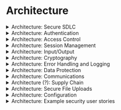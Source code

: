 # Architecture

<details>
  <summary>
    Architecture: Secure SDLC
  </summary>
  
* Verify you're using a secure SDLC that bakes security practices into each development stage.
* Use threat modeling for every major design change to identify threats, countermeasures, and risk responses.
* Use functional security constraints in all user stories.
* Document all trust boundaries, components, and data flows.
* Verify the system's high-level architecture and remote services.
* Verify that security controls are:
  * Centralized
  * Vetted
  * Simple to understand, implement, and use
* Verify that all personnel have access to the following:
  * Secure coding checklists and guidelines
  * Security requirements
  * Security policies
</details>

<details>
  <summary>
    Architecture: Authentication
  </summary>
  
* Use unique and least-privilege required service accounts for all nonhuman components.
* Authenticate connections between application components.
* Use a single vetted authentication mechanism.
* Log authentication events.
* Verify consistent strength of all authentication paths.
* Avoid sharing unsynchronized state between authentication logic flows.
* Use thread-safe functions for authentication.
</details>

<details>
  <summary>
    Architecture: Access Control
  </summary>
  
* Never enforce access controls on the client.
* Verify that trusted points in the system enforce access controls.
* Enforce least privilege for all functionality and resources.
* Use a single vetted access control mechanism.
* Allocate permissions using role-based access control (RBAC).
* Use feature- or attribute-based access control (FBAC or ABAC) to check authorization.
* Avoid sharing unsynchronized state between access control logic flows.
* Use thread-safe functions for access control.
</details>

<details>
  <summary>
    Architecture: Session Management
  </summary>
  
* Avoid sharing unsynchronized state between session management logic flows.
* Use thread-safe functions for session management.
</details>

<details>
  <summary>
    Architecture: Input/Output
  </summary>
  
  This is a complex topic, covered more completely [in its own section1](input&output.md).
  
* Verify that I/O requirements define how to process data based on content, laws, regulations, and policy.
* Never use serialization with untrusted clients (or at least adequately protect the serialized data).
* Verify that all inputs using a trusted and vetted service.
* Verify that output encoding is done by or close to the interpreter that requires it.
</details>

<details>
  <summary>
    Architecture: Cryptography
  </summary>
  
* Protect data according to their classifications. 
* Follow established cryptographic key management standards (e.g. NIST SP 800-57).
* Verify use of key vaults to protect key material or use alternatives to keys.
* Verify that all key data can be easily replaced.
* Use shared keys only for low-risk secrets and treat such secrets architecturally as in the clear.
</details>

<details>
  <summary>
    Architecture: Error Handling and Logging
  </summary>
  
* Use a single, vetted logging approach/framework system-wide.
* Send logs securely to a remote system for analysis and escalation.
</details>

<details>
  <summary>
    Architecture: Data Protection
  </summary>
  
* Categorize all data processed, transmitted, or stored properly.
* Protect sensitive data in transit and at rest as appropriate.
* Apply each data category's protection requirements in the architecture, including:
  * Encryption
  * Integrity
  * Confidentiality
  * Secure retention
</details>

<details>
  <summary>
    Architecture: Communications
  </summary>
  
* Encrypt communication channels between components.
* Components must verify the authenticity of connections.
</details>

<details>
  <summary>
    Architecture (?): Supply Chain
  </summary>
  
* Use a vetted source code control system.
* Verify that check-ins are bound to change orders or issue tickets.
* Enforce access control and traceability/auditing.
* Understand the security posture of all components, including those from third parties.
* Never use unsupported, insecure, or deprecated client-side technologies, e.g.:
  * NSAPI plugins
  * Flash
  * Shockwave
  * ActiveX
  * Silverlight
  * NACL
  * Client-side Java applets
</details>

<details>
  <summary>
    Architecture: Secure File Uploads
  </summary>
  
* Store uploaded files outside the web root.
* If they need to be displayed or downloaded by the system, ensure uploaded files are served:
  * By octet stream downloads
  * From an unrelated domain (e.g. cloud storage)
* Use an appropriate content security policy (CSP). [OWASP](https://owasp.org/www-community/controls/Content_Security_Policy)
</details>

<details>
  <summary>
    Architecture: Configuration
  </summary>
  
* Segregate components of differing trust levels with vetted controls, e.g.:
  * Firewalls
  * API gateways
  * Reverse proxies
  * Cloud-based security groups
</details>

<details>
  <summary>
    Architecture: Example security user stories
  </summary>
  
* As a user, I want to the application to be built using a secure development lifecycle process.
* As a user, I want the application built using threat models.
* As a user, I want the application's security to be verified before I use it.
* As a user, I want the application to only use secure and authenticated communications.
* As a user, I want the application to follow least privilege principals.
* As a user, I want all tainted input to be validated to prevent injection attacks.
* As a user, I want the application to use current cryptographic processes properly.
* As a user, I want to the application to log appropriate data for records and analysis.
* As a user, I want my sensitive data identified, classified, and protected to the appropriate levels.
* As a user, I want the application's source code to be controlled.
* As a user, I want the application to isolate and protect uploaded files.
* As a user, I want the application's configuration to be controlled, consistent, and protected.
</details>
